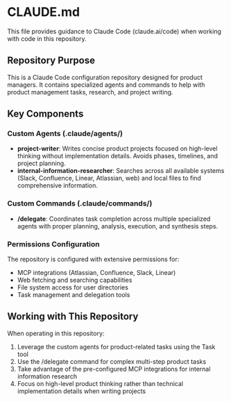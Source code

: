 # CLAUDE.md

This file provides guidance to Claude Code (claude.ai/code) when working with code in this repository.

## Repository Purpose

This is a Claude Code configuration repository designed for product managers. It contains specialized agents and commands to help with product management tasks, research, and project writing.

## Key Components

### Custom Agents (.claude/agents/)
- **project-writer**: Writes concise product projects focused on high-level thinking without implementation details. Avoids phases, timelines, and project planning.
- **internal-information-researcher**: Searches across all available systems (Slack, Confluence, Linear, Atlassian, web) and local files to find comprehensive information.

### Custom Commands (.claude/commands/)
- **/delegate**: Coordinates task completion across multiple specialized agents with proper planning, analysis, execution, and synthesis steps.

### Permissions Configuration
The repository is configured with extensive permissions for:
- MCP integrations (Atlassian, Confluence, Slack, Linear)
- Web fetching and searching capabilities
- File system access for user directories
- Task management and delegation tools

## Working with This Repository

When operating in this repository:
1. Leverage the custom agents for product-related tasks using the Task tool
2. Use the /delegate command for complex multi-step product tasks
3. Take advantage of the pre-configured MCP integrations for internal information research
4. Focus on high-level product thinking rather than technical implementation details when writing projects